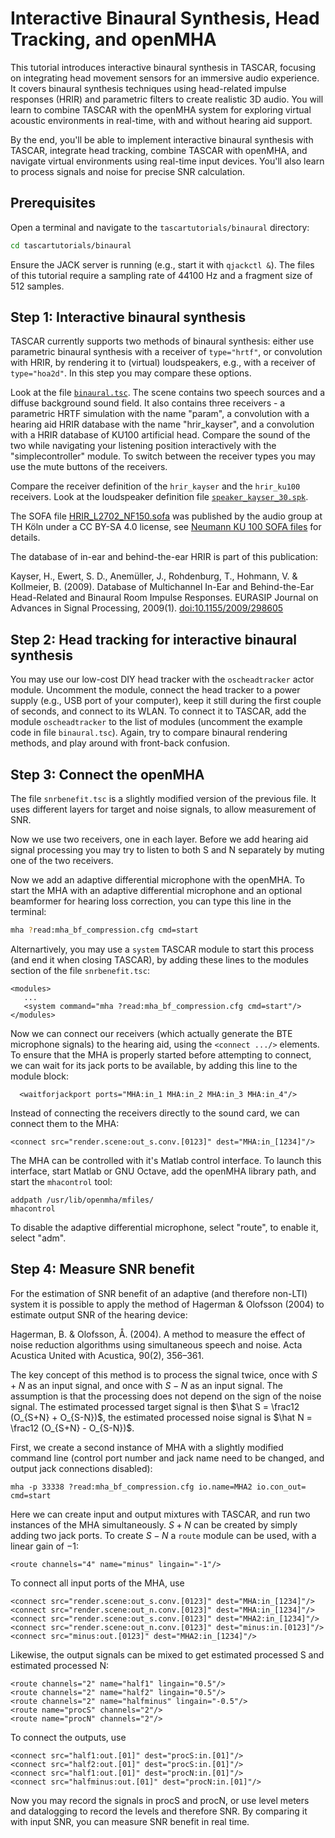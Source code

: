 # Interactive Binaural Synthesis, Head Tracking, and openMHA

This tutorial introduces interactive binaural synthesis in TASCAR, focusing on integrating head movement sensors for an immersive audio experience. It covers binaural synthesis techniques using head-related impulse responses (HRIR) and parametric filters to create realistic 3D audio. You will learn to combine TASCAR with the openMHA system for exploring virtual acoustic environments in real-time, with and without hearing aid support.

By the end, you'll be able to implement interactive binaural synthesis with TASCAR, integrate head tracking, combine TASCAR with openMHA, and navigate virtual environments using real-time input devices. You'll also learn to process signals and noise for precise SNR calculation.

## Prerequisites

Open a terminal and navigate to the `tascartutorials/binaural` directory:
```bash
cd tascartutorials/binaural
```

Ensure the JACK server is running (e.g., start it with `qjackctl &`). The files of this tutorial require a sampling rate of 44100 Hz and a fragment size of 512 samples.


## Step 1: Interactive binaural synthesis

TASCAR currently supports two methods of binaural synthesis: either use parametric binaural synthesis with a receiver of `type="hrtf"`, or convolution with HRIR, by rendering it to (virtual) loudspeakers, e.g., with a receiver of `type="hoa2d"`. In this step you may compare these options.

Look at the file [`binaural.tsc`](binaural.tsc). The scene contains two speech sources and a diffuse background sound field. It also contains three receivers - a parametric HRTF simulation with the name "param", a convolution with a hearing aid HRIR database with the name "hrir_kayser", and a convolution with a HRIR database of KU100 artificial head. Compare the sound of the two while navigating your listening position interactively with the "simplecontroller" module. To switch between the receiver types you may use the mute buttons of the receivers.

Compare the receiver definition of the `hrir_kayser` and the `hrir_ku100` receivers. Look at the loudspeaker definition file [`speaker_kayser_30.spk`](speaker_kayser_30.spk).

The SOFA file [HRIR_L2702_NF150.sofa](HRIR_L2702_NF150.sofa) was published by the audio group at TH Köln under a CC BY-SA 4.0 license, see [Neumann KU 100 SOFA files](http://audiogroup.web.th-koeln.de/ku100nfhrir.html) for details.

The database of in-ear and behind-the-ear HRIR is part of this publication:

Kayser, H., Ewert, S. D., Anemüller, J., Rohdenburg, T., Hohmann, V. & Kollmeier, B. (2009). Database of Multichannel In-Ear and Behind-the-Ear Head-Related and Binaural Room Impulse Responses. EURASIP Journal on Advances in Signal Processing, 2009(1). [doi:10.1155/2009/298605](https://doi.org/10.1155/2009/298605)

## Step 2: Head tracking for interactive binaural synthesis

You may use our low-cost DIY head tracker with the `oscheadtracker` actor module. Uncomment the module, connect the head tracker to a power supply (e.g., USB port of your computer), keep it still during the first couple of seconds, and connect to its WLAN. To connect it to TASCAR, add the module `oscheadtracker` to the list of modules (uncomment the example code in file `binaural.tsc`). Again, try to compare binaural rendering methods, and play around with front-back confusion.

## Step 3: Connect the openMHA

The file `snrbenefit.tsc` is a slightly modified version of the previous file. It uses different layers for target and noise signals, to allow measurement of SNR.

Now we use two receivers, one in each layer. Before we add hearing aid signal processing you may try to listen to both S and N separately by muting one of the two receivers.

Now we add an adaptive differential microphone with the openMHA. To start the MHA with an adaptive differential microphone and an optional beamformer for hearing loss correction, you can type this line in the terminal:
```bash
mha ?read:mha_bf_compression.cfg cmd=start
```
Alternartively, you may use a `system` TASCAR module to start this process (and end it when closing TASCAR), by adding these lines to the modules section of the file `snrbenefit.tsc`:
```
<modules>
   ...
   <system command="mha ?read:mha_bf_compression.cfg cmd=start"/>
</modules>
```

Now we can connect our receivers (which actually generate the BTE microphone signals) to the hearing aid, using the `<connect .../>` elements. To ensure that the MHA is properly started before attempting to connect, we can wait for its jack ports to be available, by adding this line to the module block:
```
  <waitforjackport ports="MHA:in_1 MHA:in_2 MHA:in_3 MHA:in_4"/>
```
Instead of connecting the receivers directly to the sound card, we can connect them to the MHA:
```
<connect src="render.scene:out_s.conv.[0123]" dest="MHA:in_[1234]"/>
```

The MHA can be controlled with it's Matlab control interface. To launch this interface, start Matlab or GNU Octave, add the openMHA library path, and start the `mhacontrol` tool:
```
addpath /usr/lib/openmha/mfiles/
mhacontrol
```

To disable the adaptive differential microphone, select "route", to enable it, select "adm".

## Step 4: Measure SNR benefit

For the estimation of SNR benefit of an adaptive (and therefore non-LTI) system it is possible to apply the method of Hagerman & Olofsson (2004) to estimate output SNR of the hearing device:

Hagerman, B. & Olofsson, Å. (2004). A method to measure the effect of noise reduction algorithms using simultaneous speech and noise. Acta Acustica United with Acustica, 90(2), 356–361.

The key concept of this method is to process the signal twice, once with $S+N$ as an input signal, and once with $S-N$ as an input signal. The assumption is that the processing does not depend on the sign of the noise signal. The estimated processed target signal is then $\hat S = \frac12 (O_{S+N} + O_{S-N})$, the estimated processed noise signal is $\hat N = \frac12 (O_{S+N} - O_{S-N})$.

First, we create a second instance of MHA with a slightly modified command line (control port number and jack name need to be changed, and output jack connections disabled):
```
mha -p 33338 ?read:mha_bf_compression.cfg io.name=MHA2 io.con_out= cmd=start
```

Here we can create input and output mixtures with TASCAR, and run two instances of the MHA simultaneously. $S+N$ can be created by simply adding two jack ports. To create $S-N$ a `route` module can be used, with a linear gain of $-1$:
```
<route channels="4" name="minus" lingain="-1"/>
```
To connect all input ports of the MHA, use
```
<connect src="render.scene:out_s.conv.[0123]" dest="MHA:in_[1234]"/>
<connect src="render.scene:out_n.conv.[0123]" dest="MHA:in_[1234]"/>
<connect src="render.scene:out_s.conv.[0123]" dest="MHA2:in_[1234]"/>
<connect src="render.scene:out_n.conv.[0123]" dest="minus:in.[0123]"/>
<connect src="minus:out.[0123]" dest="MHA2:in_[1234]"/>

```
Likewise, the output signals can be mixed to get estimated processed S and estimated processed N:
```
<route channels="2" name="half1" lingain="0.5"/>
<route channels="2" name="half2" lingain="0.5"/>
<route channels="2" name="halfminus" lingain="-0.5"/>
<route name="procS" channels="2"/>
<route name="procN" channels="2"/>
```
To connect the outputs, use
```
<connect src="half1:out.[01]" dest="procS:in.[01]"/>
<connect src="half2:out.[01]" dest="procS:in.[01]"/>
<connect src="half1:out.[01]" dest="procN:in.[01]"/>
<connect src="halfminus:out.[01]" dest="procN:in.[01]"/>
```
Now you may record the signals in procS and procN, or use level meters and datalogging to record the levels and therefore SNR. By comparing it with input SNR, you can measure SNR benefit in real time.